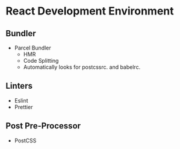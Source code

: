# React Development Environment

## Bundler

- Parcel Bundler
    - HMR
    - Code Splitting
    - Automatically looks for postcssrc. and babelrc.

## Linters

- Eslint 
- Prettier

## Post Pre-Processor 

- PostCSS